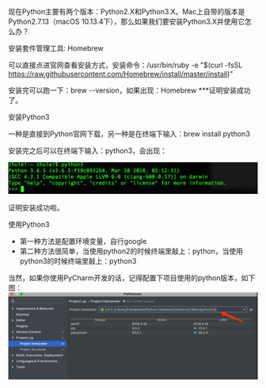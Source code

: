 现在Python主要有两个版本：Python2.X和Python3.X。Mac上自带的版本是Python2.7.13（macOS 10.13.4下），那么如果我们要安装Python3.X并使用它怎么办？

<!-- more -->

安装套件管理工具: Homebrew

可以直接点进官网查看安装方式，安装命令：/usr/bin/ruby -e "$(curl -fsSL https://raw.githubusercontent.com/Homebrew/install/master/install)"



安装完可以跑一下：brew --version，如果出现：Homebrew ***证明安装成功了。

安装Python3

一种是直接到Python官网下载，另一种是在终端下输入：brew install python3



安装完之后可以在终端下输入：python3，会出现：

![python3安装成功](../images/python版本.png)

证明安装成功啦。

使用Python3

- 第一种方法是配置环境变量，自行google
- 第二种方法很简单，当使用python2的时候终端里敲上：python，当使用python3的时候终端里敲上：python3

当然，如果你使用PyCharm开发的话，记得配置下项目使用的python版本，如下图：
![PyCharm配置](../images/IDE配置.png)


